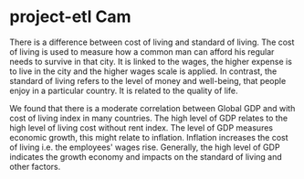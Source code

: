 # project-etl Cam
There is a difference between cost of living and standard of living. The cost of living is used to measure how a common man can afford his regular needs to survive in that city. It is linked to the wages, the higher expense is to live in the city and the higher wages scale is applied. 
In contrast, the standard of living refers to the level of money and well-being, that people enjoy in a particular country. It is related to the quality of life.

We found that there is a moderate correlation between Global GDP and with cost of living index in many countries. The high level of GDP relates to the high level of living cost without rent index. 
The level of GDP measures economic growth, this might relate to inflation. Inflation increases the cost of living i.e. the employees' wages rise. Generally, the high level of GDP indicates the growth economy and impacts on the standard of living and other factors.